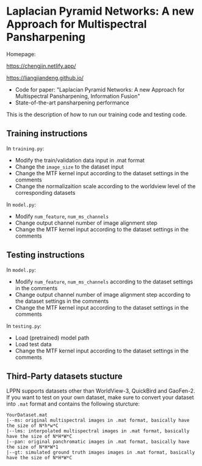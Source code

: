 # Laplacian Pyramid Networks: A new Approach for Multispectral Pansharpening

Homepage: 

https://chengjin.netlify.app/

https://liangjiandeng.github.io/

- Code for paper: "Laplacian Pyramid Networks: A new Approach for Multispectral Pansharpening, Information Fusion"
- State-of-the-art pansharpening performance

This is the description of how to run our training code and testing code. 

## Training instructions

In `training.py`:

- Modify the train/validation data input in .mat format
- Change the `image_size` to the dataset input
- Change the MTF kernel input according to the dataset settings in the comments
- Change the normalizaition scale according to the worldview level of the corresponding datasets

In `model.py`:
- Modify `num_feature`, `num_ms_channels`
- Change output channel number of image alignment step
- Change the MTF kernel input according to the dataset settings in the comments

## Testing instructions

In `model.py`:
- Modify `num_feature`, `num_ms_channels` according to the dataset settings in the comments
- Change output channel number of image alignment step according to the dataset settings in the comments
- Change the MTF kernel input according to the dataset settings in the comments

In `testing.py`:
- Load (pretrained) model path
- Load test data
- Change the MTF kernel input according to the dataset settings in the comments

## Third-Party datasets stucture
LPPN supports datasets other than WorldView-3, QuickBird and GaoFen-2. If you want to test on your own dataset, make sure to convert your dataset into `.mat` format and contains the following sturcture:

```
YourDataset.mat
|--ms: original multispectral images in .mat format, basically have the size of N*h*w*C 
|--lms: interpolated multispectral images in .mat format, basically have the size of N*H*W*C 
|--pan: original panchromatic images in .mat format, basically have the size of N*H*W*1
|--gt: simulated ground truth images images in .mat format, basically have the size of N*H*W*C 
```
